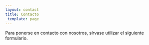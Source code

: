 ```yaml
---
layout: contact
title: Contacto
_template: page
---
```


Para ponerse en contacto con nosotros, sírvase utilizar el siguiente formulario.
